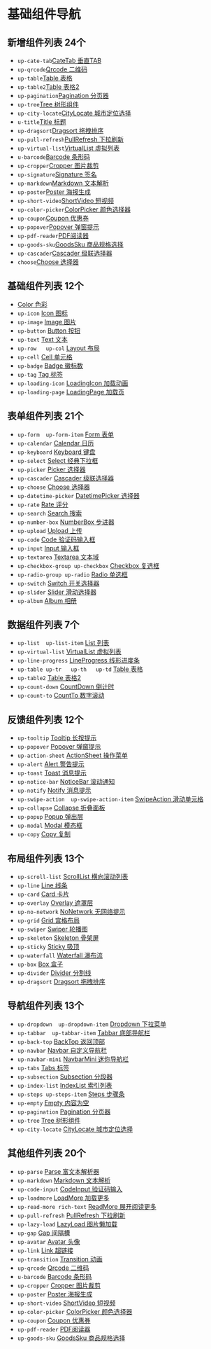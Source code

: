 # 基础组件导航

## 新增组件列表 24个

- `up-cate-tab`[CateTab 垂直TAB](cateTab.html)
- `up-qrcode`[Qrcode 二维码](qrcode.html)
- `up-table`[Table 表格](table.html)
- `up-table2`[Table 表格2](table2.html)
- `up-pagination`[Pagination 分页器](pagination.html)
- `up-tree`[Tree 树形组件](tree.html)
- `up-city-locate`[CityLocate 城市定位选择](cityLocate.html)
- `u-title`[Title 标题](title.html)
- `up-dragsort`[Dragsort 拖拽排序](dragsort.html)
- `up-pull-refresh`[PullRefresh 下拉刷新](pullRefresh.html)
- `up-virtual-list`[VirtualList 虚拟列表](virtualList.html)
- `u-barcode`[Barcode 条形码](barcode.html)
- `up-cropper`[Cropper 图片裁剪](cropper.html)
- `up-signature`[Signature 签名](signature.html)
- `up-markdown`[Markdown 文本解析](markdown.html)
- `up-poster`[Poster 海报生成](poster.html)
- `up-short-video`[ShortVideo 短视频](shortVideo.html)
- `up-color-picker`[ColorPicker 颜色选择器](colorPicker.html)
- `up-coupon`[Coupon 优惠券](coupon.html)
- `up-popover`[Popover 弹窗提示](popover.html)
- `up-pdf-reader`[PDF阅读器](pdfReader.html)
- `up-goods-sku`[GoodsSku 商品规格选择](goodsSku.html)
- `up-cascader`[Cascader 级联选择器](cascader.html)
- `choose`[Choose 选择器](choose.html)

## 基础组件列表 12个

- [Color 色彩](color.html)
- `up-icon` [Icon 图标](icon.html)    
- `up-image` [Image 图片](image.html)
- `up-button` [Button 按钮](button.html)
- `up-text` [Text 文本](text.html)
- `up-row   up-col` [Layout 布局](layout.html)
- `up-cell` [Cell 单元格](cell.html)
- `up-badge` [Badge 徽标数](badge.html)
- `up-tag` [Tag 标签](tag.html)
- `up-loading-icon` [LoadingIcon 加载动画](loadingIcon.html)
- `up-loading-page` [LoadingPage 加载页](loadingPage.html)

## 表单组件列表 21个

- `up-form  up-form-item` [Form 表单](form.html)
- `up-calendar` [Calendar 日历](calendar.html)
- `up-keyboard` [Keyboard 键盘](keyboard.html)
- `up-select` [Select 经典下拉框](select.html)
- `up-picker` [Picker 选择器](picker.html)
- `up-cascader` [Cascader 级联选择器](cascader.html)
- `up-choose` [Choose 选择器](choose.html)
- `up-datetime-picker` [DatetimePicker 选择器](datetimePicker.html)
- `up-rate` [Rate 评分](rate.html)
- `up-search` [Search 搜索](search.html)
- `up-number-box` [NumberBox 步进器](numberBox.html)
- `up-upload` [Upload 上传](upload.html)
- `up-code` [Code 验证码输入框](code.html)
- `up-input` [Input 输入框](input.html)
- `up-textarea` [Textarea 文本域](textarea.html)
- `up-checkbox-group up-checkbox` [Checkbox 复选框](checkbox.html)
- `up-radio-group up-radio` [Radio 单选框](radio.html)
- `up-switch` [Switch 开关选择器](switch.html)
- `up-slider` [Slider 滑动选择器](slider.html)
- `up-album` [Album 相册](album.html)

## 数据组件列表 7个

- `up-list  up-list-item` [List 列表](list.html)
- `up-virtual-list` [VirtualList 虚拟列表](virtualList.html)
- `up-line-progress` [LineProgress 线形进度条](lineProgress.html)
- `up-table up-tr   up-th   up-td` [Table 表格](table.html)
- `up-table2` [Table 表格2](table2.html)
- `up-count-down` [CountDown 倒计时](countDown.html)
- `up-count-to` [CountTo 数字滚动](countTo.html)

## 反馈组件列表 12个

- `up-tooltip` [Tooltip 长按提示](tooltip.html)
- `up-popover` [Popover 弹窗提示](popover.html)
- `up-action-sheet` [ActionSheet 操作菜单](actionSheet.html)
- `up-alert` [Alert 警告提示](alert.html)
- `up-toast` [Toast 消息提示](toast.html)
- `up-notice-bar` [NoticeBar 滚动通知](noticeBar.html)
- `up-notify` [Notify 消息提示](notify.html)
- `up-swipe-action  up-swipe-action-item` [SwipeAction 滑动单元格](swipeAction.html)
- `up-collapse` [Collapse 折叠面板](collapse.html)
- `up-popup` [Popup 弹出层](popup.html)
- `up-modal` [Modal 模态框](modal.html)
- `up-copy` [Copy 复制](copy.html)

## 布局组件列表 13个

- `up-scroll-list` [ScrollList 横向滚动列表](scrollList.html)
- `up-line` [Line 线条](line.html)
- `up-card` [Card 卡片](card.html)
- `up-overlay` [Overlay 遮罩层](overlay.html)
- `up-no-network` [NoNetwork 无网络提示](noNetwork.html)
- `up-grid` [Grid 宫格布局](grid.html)
- `up-swiper` [Swiper 轮播图](swiper.html)
- `up-skeleton` [Skeleton 骨架屏](skeleton.html)
- `up-sticky` [Sticky 吸顶](sticky.html)
- `up-waterfall` [Waterfall 瀑布流](waterfall.html)
- `up-box` [Box 盒子](box.html)
- `up-divider` [Divider 分割线](divider.html)
- `up-dragsort` [Dragsort 拖拽排序](dragsort.html)

## 导航组件列表 13个

- `up-dropdown  up-dropdown-item` [Dropdown 下拉菜单](dropdown.html)
- `up-tabbar  up-tabbar-item` [Tabbar 底部导航栏](tabbar.html)
- `up-back-top` [BackTop 返回顶部](backTop.html)
- `up-navbar` [Navbar 自定义导航栏](navbar.html)
- `up-navbar-mini` [NavbarMini 迷你导航栏](navbarMini.html)
- `up-tabs` [Tabs 标签](tabs.html)
- `up-subsection` [Subsection 分段器](subsection.html)
- `up-index-list` [IndexList 索引列表](indexList.html)
- `up-steps up-steps-item` [Steps 步骤条](steps.html)
- `up-empty` [Empty 内容为空](empty.html)
- `up-pagination` [Pagination 分页器](pagination.html)
- `up-tree` [Tree 树形组件](tree.html)
- `up-city-locate` [CityLocate 城市定位选择](cityLocate.html)

## 其他组件列表 20个

- `up-parse` [Parse 富文本解析器](parse.html)
- `up-markdown` [Markdown 文本解析](markdown.html)
- `up-code-input` [CodeInput 验证码输入](codeInput.html)
- `up-loadmore` [LoadMore 加载更多](loadMore.html)
- `up-read-more rich-text` [ReadMore 展开阅读更多](readMore.html)
- `up-pull-refresh` [PullRefresh 下拉刷新](pullRefresh.html)
- `up-lazy-load` [LazyLoad 图片懒加载](lazyLoad.html)
- `up-gap` [Gap 间隔槽](gap.html)
- `up-avatar` [Avatar 头像](avatar.html)
- `up-link` [Link 超链接](link.html)
- `up-transition` [Transition 动画](transition.html)
- `up-qrcode` [Qrcode 二维码](qrcode.html)
- `u-barcode` [Barcode 条形码](barcode.html)
- `up-cropper` [Cropper 图片裁剪](cropper.html)
- `up-poster` [Poster 海报生成](poster.html)
- `up-short-video` [ShortVideo 短视频](shortVideo.html)
- `up-color-picker` [ColorPicker 颜色选择器](colorPicker.html)
- `up-coupon` [Coupon 优惠券](coupon.html)
- `up-pdf-reader` [PDF阅读器](pdfReader.html)
- `up-goods-sku` [GoodsSku 商品规格选择](goodsSku.html)
